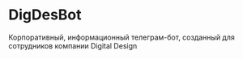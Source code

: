 # DigDesBot
Корпоративный, информационный телеграм-бот, созданный для сотрудников компании Digital Design
